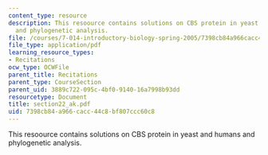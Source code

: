 ```yaml
---
content_type: resource
description: This resoource contains solutions on CBS protein in yeast and humans
  and phylogenetic analysis.
file: /courses/7-014-introductory-biology-spring-2005/7398cb84a966cacc44c8bf807ccc60c8_section22_ak.pdf
file_type: application/pdf
learning_resource_types:
- Recitations
ocw_type: OCWFile
parent_title: Recitations
parent_type: CourseSection
parent_uid: 3889c722-095c-4bf0-9140-16a7998b93dd
resourcetype: Document
title: section22_ak.pdf
uid: 7398cb84-a966-cacc-44c8-bf807ccc60c8
---
```

This resoource contains solutions on CBS protein in yeast and humans and phylogenetic analysis.

